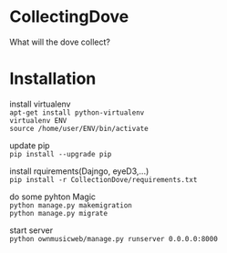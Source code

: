 # CollectingDove
What will the dove collect?
  
# Installation
install virtualenv  
`apt-get install python-virtualenv`  
`virtualenv ENV`  
`source /home/user/ENV/bin/activate` 

update pip  
`pip install --upgrade pip`

install rquirements(Dajngo, eyeD3,...)  
`pip install -r CollectionDove/requirements.txt`

do some pyhton Magic  
`python manage.py makemigration`  
`python manage.py migrate`

start server  
`python ownmusicweb/manage.py runserver 0.0.0.0:8000`
